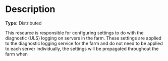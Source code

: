 # Description

**Type:** Distributed

This resource is responsible for configuring settings to do with the diagnostic
(ULS) logging on servers in the farm. These settings are applied to the
diagnostic logging service for the farm and do not need to be applied to each
server individually, the settings will be propagated throughout the farm when
